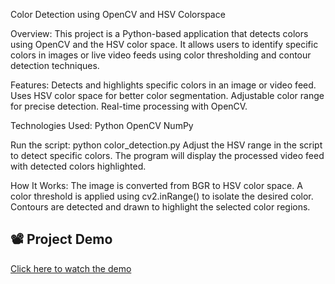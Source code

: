 

Color Detection using OpenCV and HSV Colorspace

Overview:
This project is a Python-based application that detects colors using OpenCV and the HSV color space. It allows users to identify specific colors in images or live video feeds using color thresholding and contour detection techniques.

Features:
Detects and highlights specific colors in an image or video feed.
Uses HSV color space for better color segmentation.
Adjustable color range for precise detection.
Real-time processing with OpenCV.

Technologies Used:
Python
OpenCV
NumPy

Run the script:
python color_detection.py
Adjust the HSV range in the script to detect specific colors.
The program will display the processed video feed with detected colors highlighted.

How It Works:
The image is converted from BGR to HSV color space.
A color threshold is applied using cv2.inRange() to isolate the desired color.
Contours are detected and drawn to highlight the selected color regions.

## 📽 Project Demo  
[Click here to watch the demo](https://github.com/your-username/your-repo/blob/main/demo.mp)


